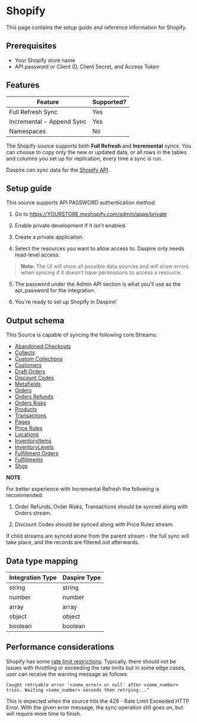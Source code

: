 # Shopify

This page contains the setup guide and reference information for Shopify.

## Prerequisites

* Your Shopify store name
* API password or Client ID, Client Secret, and Access Token

## Features

| Feature | Supported? |
| --- | --- |
| Full Refresh Sync | Yes |
| Incremental - Append Sync | Yes |
| Namespaces | No |

The Shopify source supports both **Full Refresh** and **Incremental** syncs. You can choose to copy only the new or updated data, or all rows in the tables and columns you set up for replication, every time a sync is run.

Daspire can sync data for the [Shopify API](https://help.shopify.com/en/api/reference).

## Setup guide

This source supports API PASSWORD authentication method.

1. Go to https://YOURSTORE.myshopify.com/admin/apps/private

2. Enable private development if it isn't enabled.

3. Create a private application.

4. Select the resources you want to allow access to. Daspire only needs read-level access.

  > **Note:** The UI will show all possible data sources and will show errors when syncing if it doesn't have permissions to access a resource.

5. The password under the Admin API section is what you'll use as the api\_password for the integration.

6. You're ready to set up Shopify in Daspire!

## Output schema

This Source is capable of syncing the following core Streams:

* [Abandoned Checkouts](https://help.shopify.com/en/api/reference/orders/abandoned_checkouts)
* [Collects](https://help.shopify.com/en/api/reference/products/collect)
* [Custom Collections](https://help.shopify.com/en/api/reference/products/customcollection)
* [Customers](https://help.shopify.com/en/api/reference/customers)
* [Draft Orders](https://help.shopify.com/en/api/reference/orders/draftorder)
* [Discount Codes](https://shopify.dev/docs/admin-api/rest/reference/discounts/discountcode)
* [Metafields](https://help.shopify.com/en/api/reference/metafield)
* [Orders](https://help.shopify.com/en/api/reference/order)
* [Orders Refunds](https://shopify.dev/api/admin/rest/reference/orders/refund)
* [Orders Risks](https://shopify.dev/api/admin/rest/reference/orders/order-risk)
* [Products](https://help.shopify.com/en/api/reference/products)
* [Transactions](https://help.shopify.com/en/api/reference/orders/transaction)
* [Pages](https://help.shopify.com/en/api/reference/online-store/page)
* [Price Rules](https://help.shopify.com/en/api/reference/discounts/pricerule)
* [Locations](https://shopify.dev/api/admin-rest/2021-10/resources/location)
* [InventoryItems](https://shopify.dev/api/admin-rest/2021-10/resources/inventoryItem)
* [InventoryLevels](https://shopify.dev/api/admin-rest/2021-10/resources/inventorylevel)
* [Fulfillment Orders](https://shopify.dev/api/admin-rest/2021-07/resources/fulfillmentorder)
* [Fulfillments](https://shopify.dev/api/admin-rest/2021-07/resources/fulfillment)
* [Shop](https://shopify.dev/api/admin-rest/2021-07/resources/shop)

**NOTE**

For better experience with Incremental Refresh the following is recommended:

1. Order Refunds, Order Risks, Transactions should be synced along with Orders stream.

2. Discount Codes should be synced along with Price Rules stream.

If child streams are synced alone from the parent stream - the full sync will take place, and the records are filtered out afterwards.

## Data type mapping

| Integration Type | Daspire Type |
| --- | --- |
| string | string |
| number | number |
| array | array |
| object | object |
| boolean | boolean |

## Performance considerations

Shopify has some [rate limit restrictions](https://shopify.dev/concepts/about-apis/rate-limits). Typically, there should not be issues with throttling or exceeding the rate limits but in some edge cases, user can receive the warning message as follows:

```
Caught retryable error '<some_error> or null' after <some_number> tries. Waiting <some_number> seconds then retrying..."
```

This is expected when the source hits the 429 - Rate Limit Exceeded HTTP Error. With the given error message, the sync operation still goes on, but will require more time to finish.